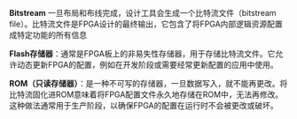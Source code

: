 

**Bitstream** 一旦布局和布线完成，设计工具会生成一个比特流文件（bitstream file）。比特流文件是FPGA设计的最终输出，它包含了将FPGA内部逻辑资源配置成特定功能的所有信息

**Flash存储器**：通常是FPGA板上的非易失性存储器，用于存储比特流文件。它允许动态更新FPGA的配置，例如在开发阶段或需要经常更新配置的应用中使用。

**ROM（只读存储器）**：是一种不可写的存储器，一旦数据写入，就不能再更改。将比特流固化进ROM意味着将FPGA配置文件永久地存储在ROM中，无法再修改。这种做法通常用于生产阶段，以确保FPGA的配置在运行时不会被更改或破坏。